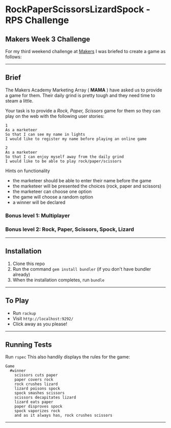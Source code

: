 RockPaperScissorsLizardSpock - RPS Challenge
==================

## Makers Week 3 Challenge
For my third weekend challenge at [Makers](https://www.makers.tech/) I was briefed to create a game as follows:

---

## Brief
The Makers Academy Marketing Array ( **MAMA** ) have asked us to provide a game for them. Their daily grind is pretty tough and they need time to steam a little.

Your task is to provide a _Rock, Paper, Scissors_ game for them so they can play on the web with the following user stories:

```
1
As a marketeer
So that I can see my name in lights
I would like to register my name before playing an online game

2
As a marketeer
So that I can enjoy myself away from the daily grind
I would like to be able to play rock/paper/scissors
```


Hints on functionality

- the marketeer should be able to enter their name before the game
- the marketeer will be presented the choices (rock, paper and scissors)
- the marketeer can choose one option
- the game will choose a random option
- a winner will be declared

### Bonus level 1: Multiplayer
### Bonus level 2: Rock, Paper, Scissors, Spock, Lizard
---
## Installation

1. Clone this repo 
2. Run the command ```gem install bundler``` (if you don't have bundler already)
3. When the installation completes, run ```bundle```
---
## To Play
- Run ```rackup```
- Visit ```http://localhost:9292/```
- Click away as you please!
---
## Running Tests

Run ```rspec```
This also handily displays the rules for the game:
```terminal
Game
  #winner
    scissors cuts paper
    paper covers rock
    rock crushes lizard
    lizard poisons spock
    spock smashes scissors
    scissors decapitates lizard
    lizard eats paper
    paper disproves spock
    spock vaporizes rock
    and as it always has, rock crushes scissors
```
---





